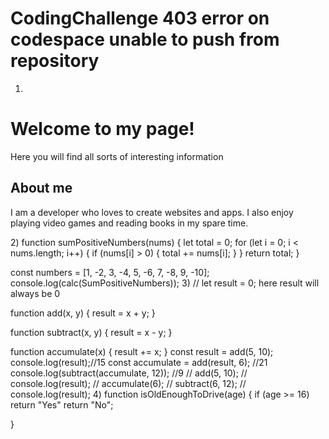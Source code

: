 # CodingChallenge 403 error on codespace unable to push from repository
1)
<html>
<body>
  <div>
    <h1>Welcome to my page!</h1>
    <p>
      Here you will find all sorts of interesting information
    </p>
  </div>
  <div>
    <h2>About me</h2>
        <p>I am a developer who loves to create websites and apps. 
          I also enjoy playing video games and reading books 
          in my spare time.</p>
  </div>
</body>
</html>
2)
function sumPositiveNumbers(nums) {
    let total = 0;
    for (let i = 0; i < nums.length; i++) {
      if (nums[i] > 0) {
        total += nums[i];
      }
    }
    return total;
  }
  
  const numbers = [1, -2, 3, -4, 5, -6, 7, -8, 9, -10];
  console.log(calc(SumPositiveNumbers));
  3)
  // let result = 0; here result will always be 0

function add(x, y) {
  result = x + y;
}

function subtract(x, y) {
  result = x - y;
}

function accumulate(x) {
    result += x;
}
const result = add(5, 10);
console.log(result);//15
const accumulate = add(result, 6); //21
console.log(subtract(accumulate, 12)); //9
// add(5, 10);
// console.log(result);
// accumulate(6);
// subtract(6, 12);
// console.log(result);
4)
function isOldEnoughToDrive(age) {
  if (age >= 16) return "Yes"
  return "No";
  
}

  
